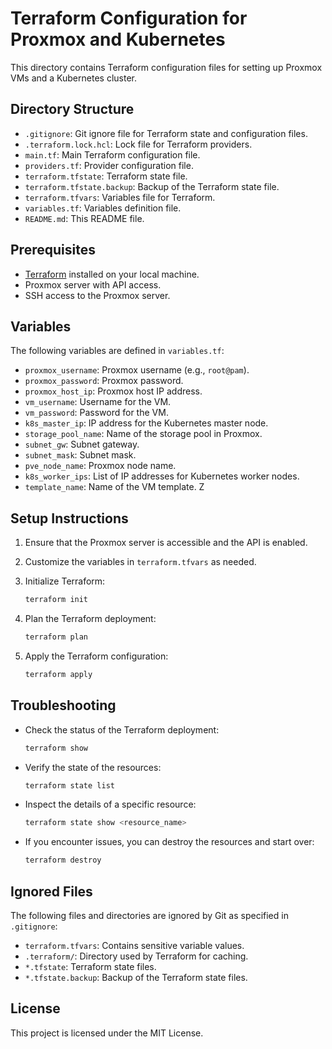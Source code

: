 # Terraform Configuration for Proxmox and Kubernetes

This directory contains Terraform configuration files for setting up Proxmox VMs and a Kubernetes cluster.

## Directory Structure

- `.gitignore`: Git ignore file for Terraform state and configuration files.
- `.terraform.lock.hcl`: Lock file for Terraform providers.
- `main.tf`: Main Terraform configuration file.
- `providers.tf`: Provider configuration file.
- `terraform.tfstate`: Terraform state file.
- `terraform.tfstate.backup`: Backup of the Terraform state file.
- `terraform.tfvars`: Variables file for Terraform.
- `variables.tf`: Variables definition file.
- `README.md`: This README file.

## Prerequisites

- [Terraform](https://www.terraform.io/) installed on your local machine.
- Proxmox server with API access.
- SSH access to the Proxmox server.


## Variables

The following variables are defined in `variables.tf`:

- `proxmox_username`: Proxmox username (e.g., `root@pam`).
- `proxmox_password`: Proxmox password.
- `proxmox_host_ip`: Proxmox host IP address.
- `vm_username`: Username for the VM.
- `vm_password`: Password for the VM.
- `k8s_master_ip`: IP address for the Kubernetes master node.
- `storage_pool_name`: Name of the storage pool in Proxmox.
- `subnet_gw`: Subnet gateway.
- `subnet_mask`: Subnet mask.
- `pve_node_name`: Proxmox node name.
- `k8s_worker_ips`: List of IP addresses for Kubernetes worker nodes.
- `template_name`: Name of the VM template.
Z
## Setup Instructions

1. Ensure that the Proxmox server is accessible and the API is enabled.
2. Customize the variables in `terraform.tfvars` as needed.
3. Initialize Terraform:

    ```sh
    terraform init
    ```

4. Plan the Terraform deployment:

    ```sh
    terraform plan
    ```

5. Apply the Terraform configuration:

    ```sh
    terraform apply
    ```

## Troubleshooting

- Check the status of the Terraform deployment:

    ```sh
    terraform show
    ```

- Verify the state of the resources:

    ```sh
    terraform state list
    ```

- Inspect the details of a specific resource:

    ```sh
    terraform state show <resource_name>
    ```

- If you encounter issues, you can destroy the resources and start over:

    ```sh
    terraform destroy
    ```

## Ignored Files

The following files and directories are ignored by Git as specified in `.gitignore`:

- `terraform.tfvars`: Contains sensitive variable values.
- `.terraform/`: Directory used by Terraform for caching.
- `*.tfstate`: Terraform state files.
- `*.tfstate.backup`: Backup of the Terraform state files.

## License

This project is licensed under the MIT License.